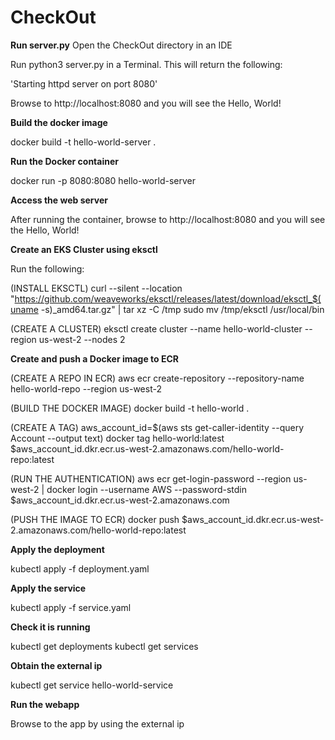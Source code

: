 # CheckOut

**Run server.py**
Open the CheckOut directory in an IDE

Run python3 server.py in a Terminal. This will return the following:

'Starting httpd server on port 8080'

Browse to http://localhost:8080 and you will see the Hello, World!

**Build the docker image**

docker build -t hello-world-server .

**Run the Docker container**

docker run -p 8080:8080 hello-world-server

**Access the web server**

After running the container, browse to http://localhost:8080 and you will see the Hello, World!

**Create an EKS Cluster using eksctl**

Run the following:

(INSTALL EKSCTL) curl --silent --location "https://github.com/weaveworks/eksctl/releases/latest/download/eksctl_$(uname -s)_amd64.tar.gz" | tar xz -C /tmp
sudo mv /tmp/eksctl /usr/local/bin

(CREATE A CLUSTER) eksctl create cluster --name hello-world-cluster --region us-west-2 --nodes 2

**Create and push a Docker image to ECR**

(CREATE A REPO IN ECR) aws ecr create-repository --repository-name hello-world-repo --region us-west-2

(BUILD THE DOCKER IMAGE) docker build -t hello-world .

(CREATE A TAG) aws_account_id=$(aws sts get-caller-identity --query Account --output text)
docker tag hello-world:latest $aws_account_id.dkr.ecr.us-west-2.amazonaws.com/hello-world-repo:latest

(RUN THE AUTHENTICATION) aws ecr get-login-password --region us-west-2 | docker login --username AWS --password-stdin $aws_account_id.dkr.ecr.us-west-2.amazonaws.com

(PUSH THE IMAGE TO ECR) docker push $aws_account_id.dkr.ecr.us-west-2.amazonaws.com/hello-world-repo:latest

**Apply the deployment**

kubectl apply -f deployment.yaml

**Apply the service**

kubectl apply -f service.yaml

**Check it is running**

kubectl get deployments
kubectl get services

**Obtain the external ip**

kubectl get service hello-world-service

**Run the webapp**

Browse to the app by using the external ip 


